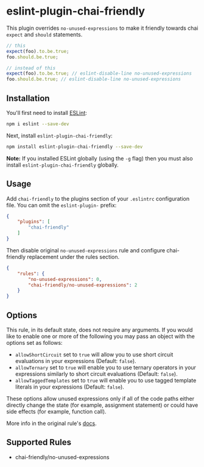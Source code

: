 # eslint-plugin-chai-friendly

This plugin overrides `no-unused-expressions` to make it friendly towards chai `expect` and `should` statements.

```javascript
// this
expect(foo).to.be.true;
foo.should.be.true;

// instead of this
expect(foo).to.be.true; // eslint-disable-line no-unused-expressions
foo.should.be.true; // eslint-disable-line no-unused-expressions
```

## Installation

You'll first need to install [ESLint](http://eslint.org):

```bash
npm i eslint --save-dev
```

Next, install `eslint-plugin-chai-friendly`:

```bash
npm install eslint-plugin-chai-friendly --save-dev
```

**Note:** If you installed ESLint globally (using the `-g` flag) then you must also install `eslint-plugin-chai-friendly` globally.

## Usage

Add `chai-friendly` to the plugins section of your `.eslintrc` configuration file. You can omit the `eslint-plugin-` prefix:

```json
{
    "plugins": [
        "chai-friendly"
    ]
}
```


Then disable original `no-unused-expressions` rule and configure chai-friendly replacement under the rules section.

```json
{
    "rules": {
        "no-unused-expressions": 0,
        "chai-friendly/no-unused-expressions": 2
    }
}
```

## Options

This rule, in its default state, does not require any arguments. If you would like to enable one or more of the following you may pass an object with the options set as follows:

- `allowShortCircuit` set to `true` will allow you to use short circuit evaluations in your expressions (Default: `false`).
- `allowTernary` set to `true` will enable you to use ternary operators in your expressions similarly to short circuit evaluations (Default: `false`).
- `allowTaggedTemplates` set to `true` will enable you to use tagged template literals in your expressions (Default: `false`).

These options allow unused expressions only if all of the code paths either directly change the state (for example, assignment statement) or could have side effects (for example, function call).

More info in the original rule's [docs](http://eslint.org/docs/rules/no-unused-expressions#options).

## Supported Rules

- chai-friendly/no-unused-expressions





